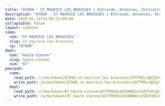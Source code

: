 ```yaml
---
title: "87800 - ST MAURICE LES BROUSSES | Entraide, Annonces, Initiatives"
description: "87800 - ST MAURICE LES BROUSSES | Entraide, Annonces, Initiatives"
date: 2020-01-11T14:09:21+09:00
collapsible: false
layout: commune
comm:
  nom: "ST MAURICE LES BROUSSES"
  slug: st-maurice-les-brousses
  cp: "87800"
dept:
  nom: "Haute-Vienne"
  slug: haute-vienne
  num: "87"
peerpad:
  comm:
    read_path: /r/markdown/87800_st-maurice-les-brousses/4XTTM5LxNUZpYeE1Bz6iybaQvZZeQaXXU5oCMwMN9PrrKmH2X
    write_path: /w/markdown/87800_st-maurice-les-brousses/4XTTM5LxNUZpYeE1Bz6iybaQvZZeQaXXU5oCMwMN9PrrKmH2X-K3TgUiEsrRx3Ec9dQEPNogbNsp5puvv2Y81NrmhgDkcGCp46oLHpb4pXDPdQ512utq1D44UXeDoWUR1RPqLJXPmD1igUWpk3fJxp7baqzEtj9v5Ue9zoY6Y7aHzzLNBfsaB7RBLb
  dept:
    read_path: /r/markdown/87_haute-vienne/4XTTM9E8soEUDBWDosVGD7hHSJd1eNBisRtqRx3cPx1YWDY4q
    write_path: /w/markdown/87_haute-vienne/4XTTM9E8soEUDBWDosVGD7hHSJd1eNBisRtqRx3cPx1YWDY4q-K3TgTqHUTwo2rdXezkaX81Dxtz3Qe5Nb4ZhUYUHcXgCcumAHWy9Hf4rw9TUi3xe5Y5C9wdgojQhCqrh1Z3kvVqNLQjR5KwN1YKgW9MpwQ9Hzvj18fGN8Gc3oyVRJnvuJw7T2LD6q
---
```


